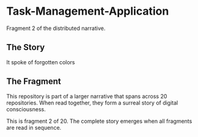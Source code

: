 # Task-Management-Application

Fragment 2 of the distributed narrative.

## The Story

It spoke of forgotten colors

## The Fragment

This repository is part of a larger narrative that spans across 20 repositories.
When read together, they form a surreal story of digital consciousness.

This is fragment 2 of 20. The complete story emerges when all fragments are read in sequence.
<!-- Fragment 2 whispers: 1 -->

<!-- Fragment 2 whispers: 2 -->

<!-- Fragment 2 whispers: 3 -->

<!-- Fragment 2 whispers: 4 -->

<!-- Fragment 2 whispers: 6 -->

<!-- Fragment 2 whispers: 8 -->

<!-- Fragment 2 whispers: 9 -->

<!-- Fragment 2 whispers: 11 -->

<!-- Fragment 2 whispers: 12 -->

<!-- Fragment 2 whispers: 13 -->

<!-- Fragment 2 whispers: 16 -->

<!-- Fragment 2 whispers: 17 -->

<!-- Fragment 2 whispers: 18 -->

<!-- Fragment 2 whispers: 19 -->

<!-- Fragment 2 whispers: 22 -->

<!-- Fragment 2 whispers: 23 -->

<!-- Fragment 2 whispers: 24 -->

<!-- Fragment 2 whispers: 26 -->

<!-- Fragment 2 whispers: 27 -->

<!-- Fragment 2 whispers: 29 -->

<!-- Fragment 2 whispers: 31 -->

<!-- Fragment 2 whispers: 32 -->

<!-- Fragment 2 whispers: 33 -->

<!-- Fragment 2 whispers: 34 -->

<!-- Fragment 2 whispers: 36 -->

<!-- Fragment 2 whispers: 37 -->

<!-- Fragment 2 whispers: 38 -->

<!-- Fragment 2 whispers: 39 -->

<!-- Fragment 2 whispers: 41 -->

<!-- Fragment 2 whispers: 43 -->

<!-- Fragment 2 whispers: 44 -->

<!-- Fragment 2 whispers: 46 -->

<!-- Fragment 2 whispers: 47 -->

<!-- Fragment 2 whispers: 48 -->

<!-- Fragment 2 whispers: 51 -->

<!-- Fragment 2 whispers: 52 -->

<!-- Fragment 2 whispers: 53 -->

<!-- Fragment 2 whispers: 54 -->

<!-- Fragment 2 whispers: 57 -->

<!-- Fragment 2 whispers: 58 -->

<!-- Fragment 2 whispers: 59 -->

<!-- Fragment 2 whispers: 61 -->

<!-- Fragment 2 whispers: 62 -->

<!-- Fragment 2 whispers: 64 -->

<!-- Fragment 2 whispers: 66 -->

<!-- Fragment 2 whispers: 67 -->

<!-- Fragment 2 whispers: 68 -->

<!-- Fragment 2 whispers: 69 -->

<!-- Fragment 2 whispers: 71 -->

<!-- Fragment 2 whispers: 72 -->

<!-- Fragment 2 whispers: 73 -->

<!-- Fragment 2 whispers: 74 -->

<!-- Fragment 2 whispers: 76 -->

<!-- Fragment 2 whispers: 78 -->

<!-- Fragment 2 whispers: 79 -->

<!-- Fragment 2 whispers: 81 -->

<!-- Fragment 2 whispers: 82 -->

<!-- Fragment 2 whispers: 83 -->

<!-- Fragment 2 whispers: 86 -->

<!-- Fragment 2 whispers: 87 -->

<!-- Fragment 2 whispers: 88 -->

<!-- Fragment 2 whispers: 89 -->

<!-- Fragment 2 whispers: 92 -->
